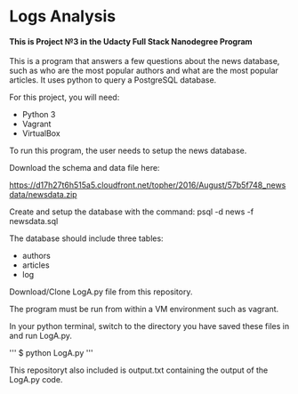 # Logs Analysis

#### This is Project №3 in the Udacty Full Stack Nanodegree Program

This is a program that answers a few questions about the news database, such as who are the most popular authors and what are the most popular articles. It uses python to query a PostgreSQL database.

For this project, you will need:
* Python 3
* Vagrant
* VirtualBox

To run this program, the user needs to setup the news database.

Download the schema and data file here: 

https://d17h27t6h515a5.cloudfront.net/topher/2016/August/57b5f748_newsdata/newsdata.zip

Create and setup the database with the command: psql -d news -f newsdata.sql

The database should include three tables:
* authors
* articles
* log

Download/Clone LogA.py file from  this repository.

The program must be run from within a VM environment such as vagrant.

In your python terminal, switch to the directory you have saved these files in and run LogA.py.

'''
$ python LogA.py
'''

This repositoryt also included is output.txt containing the output of the LogA.py code.
